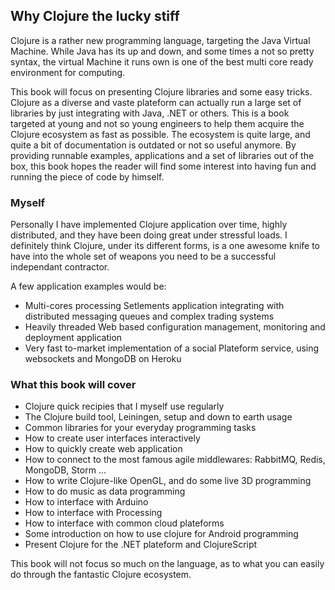 Why Clojure the lucky stiff
----

Clojure is a rather new programming language, targeting the Java Virtual Machine. While Java has its up and down, and some times a not so pretty syntax, the virtual Machine it runs own is one of the best multi core ready environment for computing.

This book will focus on presenting Clojure libraries and some easy tricks. Clojure as a diverse and vaste plateform can actually run a large set of libraries by just integrating with Java, .NET or others.
This is a book targeted at young and not so young engineers to help them acquire the Clojure ecosystem as fast as possible. The ecosystem is quite large, and quite a bit of documentation is outdated or not so useful anymore. By providing runnable examples, applications and a set of libraries out of the box, this book hopes the reader will find some interest into having fun and running the piece of code by himself. 

### Myself

Personally I have implemented Clojure application over time, highly distributed, and they have been doing great under stressful loads.
I definitely think Clojure, under its different forms, is a one awesome knife to have into the whole set of weapons you need to be a successful independant contractor.

A few application examples would be:

* Multi-cores processing Setlements application integrating with distributed messaging queues and complex trading systems
* Heavily threaded Web based configuration management, monitoring and deployment application 
* Very fast to-market implementation of a social Plateform service, using websockets and MongoDB on Heroku

### What this book will cover

* Clojure quick recipies that I myself use regularly
* The Clojure build tool, Leiningen, setup and down to earth usage
* Common libraries for your everyday programming tasks
* How to create user interfaces interactively 
* How to quickly create web application
* How to connect to the most famous agile middlewares: RabbitMQ, Redis, MongoDB, Storm ...
* How to write Clojure-like OpenGL, and do some live 3D programming
* How to do music as data programming
* How to interface with Arduino 
* How to interface with Processing
* How to interface with common cloud plateforms
* Some introduction on how to use clojure for Android programming
* Present Clojure for the .NET plateform and ClojureScript

This book will not focus so much on the language, as to what you can easily do through the fantastic Clojure ecosystem.